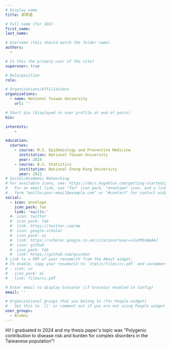 ```yaml
---
# Display name
title: 郭羿君

# Full name (for SEO)
first_name: 
last_name: 

# Username (this should match the folder name)
authors:
  - 

# Is this the primary user of the site?
superuser: true

# Role/position
role: 

# Organizations/Affiliations
organizations:
  - name: National Taiwan University
    url: ''

# Short bio (displayed in user profile at end of posts)
bio:

interests:
    - 

education:
  courses:
    - course: M.S. Epidemiology and Preventive Medicine
      institution: National Taiwan University
      year: 2024
    - course: B.S. Statistics
      institution: National Cheng Kung University
      year: 2022
# Social/Academic Networking
# For available icons, see: https://docs.hugoblox.com/getting-started/page-builder/#icons
#   For an email link, use "fas" icon pack, "envelope" icon, and a link in the
#   form "mailto:your-email@example.com" or "#contact" for contact widget.
social:
  - icon: envelope
    icon_pack: fas
    link: 'mailto:'
  #- icon: twitter
  #  icon_pack: fab
  #  link: https://twitter.com/me
  #- icon: google-scholar
  #  icon_pack: ai
  #  link: https://scholar.google.co.uk/citations?user=sIwtMXoAAAAJ
  #- icon: github
  #  icon_pack: fab
  #  link: https://github.com/gcushen
# Link to a PDF of your resume/CV from the About widget.
# To enable, copy your resume/CV to `static/files/cv.pdf` and uncomment the lines below.
# - icon: cv
#   icon_pack: ai
#   link: files/cv.pdf

# Enter email to display Gravatar (if Gravatar enabled in Config)
email: ''

# Organizational groups that you belong to (for People widget)
#   Set this to `[]` or comment out if you are not using People widget.
user_groups:
  - Alumni
---
```

Hi! I graduated in 2024 and my thesis paper's topic was "Polygenic contribution to disease risk and burden for complex disorders in the Taiwanese population"!